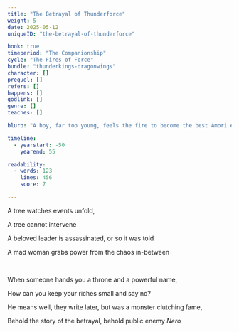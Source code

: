 ```yaml
---
title: "The Betrayal of Thunderforce"
weight: 5
date: 2025-05-12
uniqueID: "the-betrayal-of-thunderforce"

book: true
timeperiod: "The Companionship"
cycle: "The Fires of Force"
bundle: "thunderkings-dragonwings"
character: []
prequel: []
refers: []
happens: []
godlink: []
genre: []
teaches: []

blurb: "A boy, far too young, feels the fire to become the best Amori emperor ever. Controlled by his mad mother, hated by common folk. He believes an Alchemist's instructions provide answers; they believe another fatal betrayal is overdue."

timeline:
  - yearstart: -50
    yearend: 55

readability:
  - words: 123
    lines: 456
    score: 7

---
```


A tree watches events unfold, 

A tree cannot intervene

A beloved leader is assassinated, or so it was told

A mad woman grabs power from the chaos in-between

&nbsp;

When someone hands you a throne and a powerful name,

How can you keep your riches small and say no?

He means well, they write later, but was a monster clutching fame,

Behold the story of the betrayal, behold public enemy _Nero_
